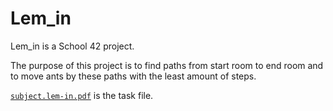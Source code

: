 # Lem_in

Lem_in is a School 42 project.

The purpose of this project is to find paths from start room to end room and to move ants by these paths with the least amount of steps.

[`subject.lem-in.pdf`](subject.lem-in.pdf) is the task file.

